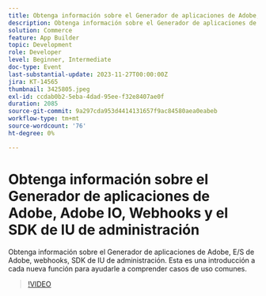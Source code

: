 ```yaml
---
title: Obtenga información sobre el Generador de aplicaciones de Adobe, Adobe IO, Webhooks y el SDK de IU de administración
description: Obtenga información sobre el Generador de aplicaciones de Adobe, E/S de Adobe, webhooks, SDK de IU de administración.  Esta es una introducción a cada nueva función para ayudarle a comprender casos de uso comunes.
solution: Commerce
feature: App Builder
topic: Development
role: Developer
level: Beginner, Intermediate
doc-type: Event
last-substantial-update: 2023-11-27T00:00:00Z
jira: KT-14565
thumbnail: 3425805.jpeg
exl-id: ccdab0b2-5eba-4dad-95ee-f32e8407ae0f
duration: 2085
source-git-commit: 9a297cda953d4414131657f9ac84580aea0eabeb
workflow-type: tm+mt
source-wordcount: '76'
ht-degree: 0%

---
```


# Obtenga información sobre el Generador de aplicaciones de Adobe, Adobe IO, Webhooks y el SDK de IU de administración

Obtenga información sobre el Generador de aplicaciones de Adobe, E/S de Adobe, webhooks, SDK de IU de administración.  Esta es una introducción a cada nueva función para ayudarle a comprender casos de uso comunes.

>[!VIDEO](https://video.tv.adobe.com/v/3425805/?learn=on)

